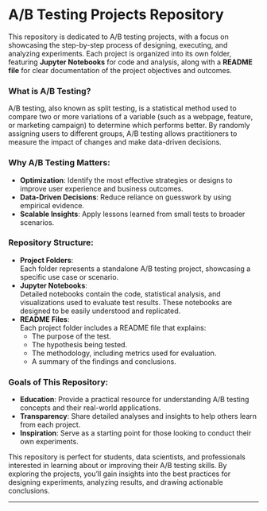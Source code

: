 # A/B Testing Projects Repository  

This repository is dedicated to A/B testing projects, with a focus on showcasing the step-by-step process of designing, executing, and analyzing experiments. Each project is organized into its own folder, featuring **Jupyter Notebooks** for code and analysis, along with a **README file** for clear documentation of the project objectives and outcomes.  

### What is A/B Testing?  
A/B testing, also known as split testing, is a statistical method used to compare two or more variations of a variable (such as a webpage, feature, or marketing campaign) to determine which performs better. By randomly assigning users to different groups, A/B testing allows practitioners to measure the impact of changes and make data-driven decisions.  

### Why A/B Testing Matters:  
- **Optimization**: Identify the most effective strategies or designs to improve user experience and business outcomes.  
- **Data-Driven Decisions**: Reduce reliance on guesswork by using empirical evidence.  
- **Scalable Insights**: Apply lessons learned from small tests to broader scenarios.  

### Repository Structure:  
- **Project Folders**:  
  Each folder represents a standalone A/B testing project, showcasing a specific use case or scenario.  
- **Jupyter Notebooks**:  
  Detailed notebooks contain the code, statistical analysis, and visualizations used to evaluate test results. These notebooks are designed to be easily understood and replicated.  
- **README Files**:  
  Each project folder includes a README file that explains:  
  - The purpose of the test.  
  - The hypothesis being tested.  
  - The methodology, including metrics used for evaluation.  
  - A summary of the findings and conclusions.  

### Goals of This Repository:  
- **Education**: Provide a practical resource for understanding A/B testing concepts and their real-world applications.  
- **Transparency**: Share detailed analyses and insights to help others learn from each project.  
- **Inspiration**: Serve as a starting point for those looking to conduct their own experiments.  

This repository is perfect for students, data scientists, and professionals interested in learning about or improving their A/B testing skills. By exploring the projects, you’ll gain insights into the best practices for designing experiments, analyzing results, and drawing actionable conclusions.  

---  
